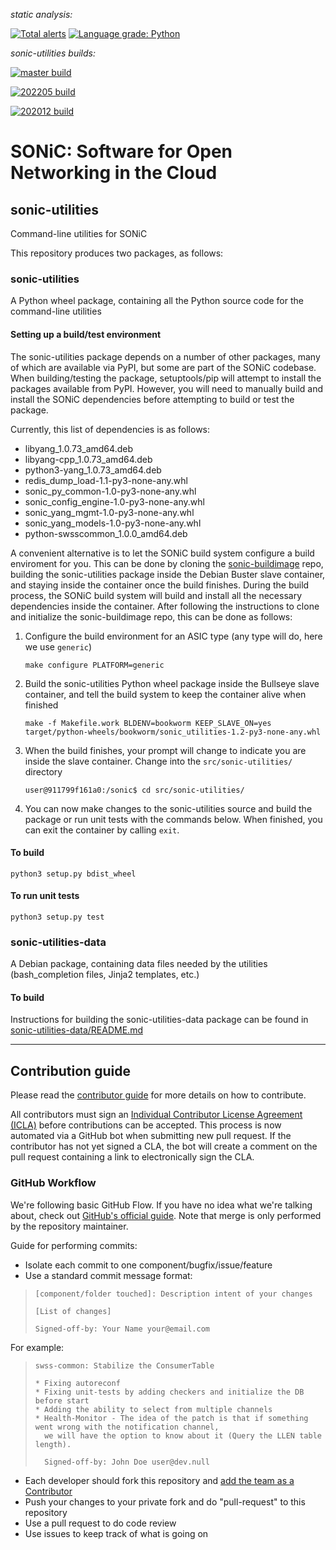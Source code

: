 *static analysis:*

[![Total alerts](https://img.shields.io/lgtm/alerts/g/sonic-net/sonic-utilities.svg?logo=lgtm&logoWidth=18)](https://lgtm.com/projects/g/sonic-net/sonic-utilities/alerts/)
[![Language grade: Python](https://img.shields.io/lgtm/grade/python/g/sonic-net/sonic-utilities.svg?logo=lgtm&logoWidth=18)](https://lgtm.com/projects/g/sonic-net/sonic-utilities/context:python)

*sonic-utilities builds:*

[![master build](https://dev.azure.com/mssonic/build/_apis/build/status/Azure.sonic-utilities?branchName=master&label=master)](https://dev.azure.com/mssonic/build/_build/latest?definitionId=55&branchName=master)

[![202205 build](https://dev.azure.com/mssonic/build/_apis/build/status/Azure.sonic-utilities?branchName=202205&label=202205)](https://dev.azure.com/mssonic/build/_build/latest?definitionId=55&branchName=202205)

[![202012 build](https://dev.azure.com/mssonic/build/_apis/build/status/Azure.sonic-utilities?branchName=202012&label=202012)](https://dev.azure.com/mssonic/build/_build/latest?definitionId=55&branchName=202012)


# SONiC: Software for Open Networking in the Cloud

## sonic-utilities

Command-line utilities for SONiC

This repository produces two packages, as follows:

### sonic-utilities

A Python wheel package, containing all the Python source code for the command-line utilities

#### Setting up a build/test environment

The sonic-utilities package depends on a number of other packages, many of which are available via PyPI, but some are part of the SONiC codebase. When building/testing the package, setuptools/pip will attempt to install the packages available from PyPI. However, you will need to manually build and install the SONiC dependencies before attempting to build or test the package.

Currently, this list of dependencies is as follows:


- libyang_1.0.73_amd64.deb
- libyang-cpp_1.0.73_amd64.deb
- python3-yang_1.0.73_amd64.deb
- redis_dump_load-1.1-py3-none-any.whl
- sonic_py_common-1.0-py3-none-any.whl
- sonic_config_engine-1.0-py3-none-any.whl
- sonic_yang_mgmt-1.0-py3-none-any.whl
- sonic_yang_models-1.0-py3-none-any.whl
- python-swsscommon_1.0.0_amd64.deb


A convenient alternative is to let the SONiC build system configure a build enviroment for you. This can be done by cloning the [sonic-buildimage](https://github.com/sonic-net/sonic-buildimage) repo, building the sonic-utilities package inside the Debian Buster slave container, and staying inside the container once the build finishes. During the build process, the SONiC build system will build and install all the necessary dependencies inside the container. After following the instructions to clone and initialize the sonic-buildimage repo, this can be done as follows:

1. Configure the build environment for an ASIC type (any type will do, here we use `generic`)
    ```
    make configure PLATFORM=generic
    ```

2. Build the sonic-utilities Python wheel package inside the Bullseye slave container, and tell the build system to keep the container alive when finished
    ```
    make -f Makefile.work BLDENV=bookworm KEEP_SLAVE_ON=yes target/python-wheels/bookworm/sonic_utilities-1.2-py3-none-any.whl
    ```

3. When the build finishes, your prompt will change to indicate you are inside the slave container. Change into the `src/sonic-utilities/` directory
    ```
    user@911799f161a0:/sonic$ cd src/sonic-utilities/
    ```

4. You can now make changes to the sonic-utilities source and build the package or run unit tests with the commands below. When finished, you can exit the container by calling `exit`.

#### To build

```
python3 setup.py bdist_wheel
```

#### To run unit tests

```
python3 setup.py test
```


### sonic-utilities-data

A Debian package, containing data files needed by the utilities (bash_completion files, Jinja2 templates, etc.)

#### To build

Instructions for building the sonic-utilities-data package can be found in [sonic-utilities-data/README.md](https://github.com/sonic-net/sonic-utilities/blob/master/sonic-utilities-data/README.md)

---

## Contribution guide

Please read the [contributor guide](https://github.com/sonic-net/SONiC/wiki/Becoming-a-contributor) for more details on how to contribute.

All contributors must sign an [Individual Contributor License Agreement (ICLA)](https://docs.linuxfoundation.org/lfx/easycla/v2-current/contributors/individual-contributor) before contributions can be accepted. This process is now automated via a GitHub bot when submitting new pull request. If the contributor has not yet signed a CLA, the bot will create a comment on the pull request containing a link to electronically sign the CLA.

### GitHub Workflow

We're following basic GitHub Flow. If you have no idea what we're talking about, check out [GitHub's official guide](https://guides.github.com/introduction/flow/). Note that merge is only performed by the repository maintainer.

Guide for performing commits:

* Isolate each commit to one component/bugfix/issue/feature
* Use a standard commit message format:

>     [component/folder touched]: Description intent of your changes
>
>     [List of changes]
>
> 	  Signed-off-by: Your Name your@email.com

For example:

>     swss-common: Stabilize the ConsumerTable
>
>     * Fixing autoreconf
>     * Fixing unit-tests by adding checkers and initialize the DB before start
>     * Adding the ability to select from multiple channels
>     * Health-Monitor - The idea of the patch is that if something went wrong with the notification channel,
>       we will have the option to know about it (Query the LLEN table length).
>
>       Signed-off-by: John Doe user@dev.null


* Each developer should fork this repository and [add the team as a Contributor](https://help.github.com/articles/adding-collaborators-to-a-personal-repository)
* Push your changes to your private fork and do "pull-request" to this repository
* Use a pull request to do code review
* Use issues to keep track of what is going on
